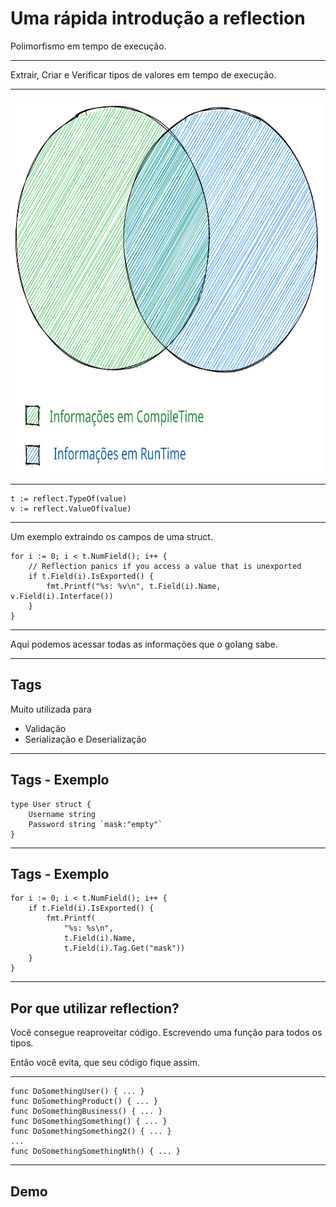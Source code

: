 # Uma rápida introdução a reflection

Polimorfismo em tempo de execução.

-------------

Extrair, Criar e Verificar tipos de valores em tempo de execução.

-------------

<img src="./go-comp-run-time-graph.svg" width="500" height="600" style="margin: auto"/>

-------------

```golang
t := reflect.TypeOf(value)
v := reflect.ValueOf(value)
```

-------------

Um exemplo extraindo os campos de uma struct.

```golang
for i := 0; i < t.NumField(); i++ {
	// Reflection panics if you access a value that is unexported
	if t.Field(i).IsExported() {
		fmt.Printf("%s: %v\n", t.Field(i).Name, v.Field(i).Interface())
	}
}
```

-------------

Aqui podemos acessar todas as informações que o golang sabe.


-------------

## Tags

Muito utilizada para
- Validação
- Serialização e Deserialização

-------------

## Tags - Exemplo
```golang
type User struct {
	Username string
	Password string `mask:"empty"`
}
```

-------------

## Tags - Exemplo

```golang
for i := 0; i < t.NumField(); i++ {
	if t.Field(i).IsExported() {
		fmt.Printf(
			"%s: %s\n",
			t.Field(i).Name,
			t.Field(i).Tag.Get("mask"))
	}
}
```

-------------

## Por que utilizar reflection?

Você consegue reaproveitar código. Escrevendo uma função para todos os tipos.

Então você evita, que seu código fique assim.

-------------

```golang
func DoSomethingUser() { ... }
func DoSomethingProduct() { ... }
func DoSomethingBusiness() { ... }
func DoSomethingSomething() { ... }
func DoSomethingSomething2() { ... }
...
func DoSomethingSomethingNth() { ... }
```

-------------

## Demo


